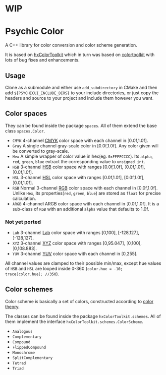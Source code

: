 # WIP

# Psychic Color

A C++ library for color conversion and color scheme generation. 

It is based on [hxColorToolkit](https://github.com/andyli/hxColorToolkit) 
which in turn was based on [colortoolkit](http://code.google.com/p/colortoolkit/) with lots of bug fixes and enhancements.

## Usage

Clone as a submodule and either use `add_subdirectory` in CMake and then add `${PSYCHICUI_INCLUDE_DIRS}` to your include
directories, or just copy the headers and source to your project and include them however you want.

## Color spaces

They can be found inside the package `spaces`. All of them extend the base class `spaces.Color`.

* `CMYK` 4-channel [CMYK](http://en.wikipedia.org/wiki/CMYK_color_model) color space with each channel in [0.0f,1.0f].
* `Gray` A single channel gray-scale color in [0.0f,1.0f]. Any color given will be converted to gray-scale.
* `Hex` A simple wrapper of color value in hex(eg. `0xFFFFCCCC`). Its `alpha`, `red`, `green`, `blue` extract the corresponding value to `unsigned int`.
* `HSB` 3-channel [HSB](http://en.wikipedia.org/wiki/HSL_and_HSV) color space with ranges [0.0f,1.0f], [0.0f,1.0f], [0.0f,1.0f].
* `HSL` 3-channel [HSL](http://en.wikipedia.org/wiki/HSL_and_HSV) color space with ranges [0.0f,1.0f], [0.0f,1.0f], [0.0f,1.0f].
* `RGB` Normal 3-channel [RGB](http://en.wikipedia.org/wiki/RGB_color_space) color space with each channel in [0.0f,1.0f]. Unlike `Hex`, its properties(`red`, `green`, `blue`) are stored as `float` for precise calculation.
* `ARGB` 4-channel ARGB color space with each channel in [0.0f,1.0f]. It is a sub-class of `RGB` with an additional `alpha` value that defaults to 1.0f.

### Not yet ported

* `Lab` 3-channel [Lab](http://en.wikipedia.org/wiki/Lab_color_space) color space with ranges [0,100], [-128,127], [-128,127].
* `XYZ` 3-channel [XYZ](http://en.wikipedia.org/wiki/CIE_1931_color_space) color space with ranges [0,95.047], [0,100], [0,108.883].
* `YUV` 3-channel [YUV](http://en.wikipedia.org/wiki/YUV) color space with each channel in [0,255].

All channel values are clamped to their possible min/max, except hue values of `HSB` and `HSL` are looped inside 0-360 (`color.hue = -10; trace(color.hue); //350`).

## Color schemes

Color scheme is basically a set of colors, constructed according to [color theory](http://en.wikipedia.org/wiki/Color_theory).

The classes can be found inside the package `hxColorToolkit.schemes`. All of them implement the interface `hxColorToolkit.schemes.ColorScheme`.

* `Analogous`
* `Complementary`
* `Compound`
* `FlippedCompound`
* `Monochrome`
* `SplitComplementary`
* `Tetrad`
* `Triad`
